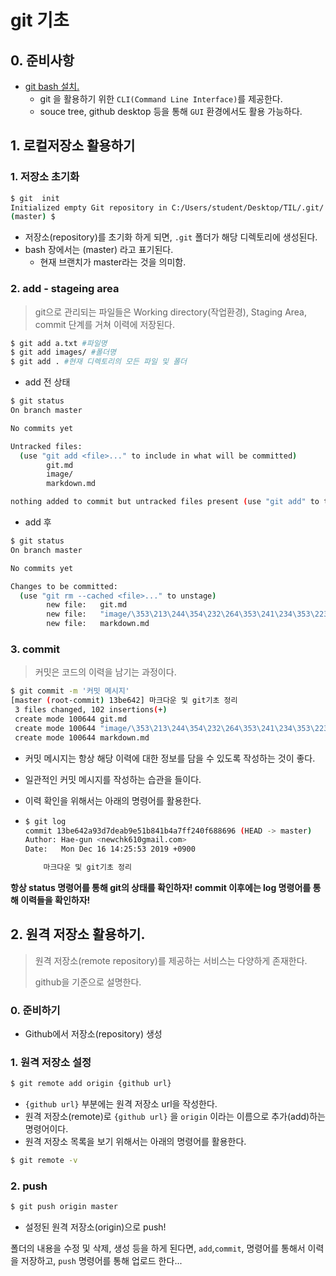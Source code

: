 # git 기초

## 0. 준비사항

* [git bash 설치.](https://gitforwindows.org/)
  * git 을 활용하기 위한 `CLI(Command Line Interface)`를 제공한다.
  * souce tree, github desktop 등을 통해 `GUI` 환경에서도 활용 가능하다.

## 1. 로컬저장소 활용하기

### 1.  저장소 초기화

```bash
$ git  init
Initialized empty Git repository in C:/Users/student/Desktop/TIL/.git/
(master) $


```

* 저장소(repository)를 초기화 하게 되면, `.git` 폴더가 해당 디렉토리에 생성된다.
* bash 장에서는 (master) 라고 표기된다.
  * 현재 브랜치가 master라는 것을 의미함.

### 2. add - stageing area

> git으로 관리되는 파일들은 Working directory(작업환경), Staging Area, commit 단계를 거쳐 이력에 저장된다.

```bash
$ git add a.txt #파일명
$ git add images/ #폴더명
$ git add . #현재 디렉토리의 모든 파일 및 폴더
```

* add 전 상태

```bash
$ git status
On branch master

No commits yet

Untracked files:
  (use "git add <file>..." to include in what will be committed)
        git.md
        image/
        markdown.md

nothing added to commit but untracked files present (use "git add" to track)

```

* add 후

```bash
$ git status
On branch master

No commits yet

Changes to be committed:
  (use "git rm --cached <file>..." to unstage)
        new file:   git.md
        new file:   "image/\353\213\244\354\232\264\353\241\234\353\223\234.jpg"
        new file:   markdown.md

```

### 3. commit

> 커밋은 코드의 이력을 남기는 과정이다.

```bash
$ git commit -m '커밋 메시지'
[master (root-commit) 13be642] 마크다운 및 git기초 정리
 3 files changed, 102 insertions(+)
 create mode 100644 git.md
 create mode 100644 "image/\353\213\244\354\232\264\353\241\234\353\223\234.jpg"
 create mode 100644 markdown.md
```

* 커밋 메시지는 항상 해당 이력에 대한 정보를 담을 수 있도록 작성하는 것이 좋다.

* 일관적인 커밋 메시지를 작성하는 습관을 들이다.

* 이력 확인을 위해서는 아래의 명령어를 활용한다.

* ```bash
  $ git log
  commit 13be642a93d7deab9e51b841b4a7ff240f688696 (HEAD -> master)
  Author: Hae-gun <newchk610gmail.com>
  Date:   Mon Dec 16 14:25:53 2019 +0900
  
      마크다운 및 git기초 정리
  
  ```

**항상 status 명령어를 통해 git의 상태를 확인하자! commit 이후에는 log 명령어를 통해 이력들을 확인하자!**



## 2. 원격 저장소 활용하기.

> 원격 저장소(remote repository)를 제공하는 서비스는 다양하게 존재한다.
>
> github을 기준으로 설명한다.

### 0. 준비하기

* Github에서 저장소(repository) 생성

### 1. 원격 저장소 설정

```bash
$ git remote add origin {github url}
```

* `{github url}` 부분에는 원격 저장소 url을 작성한다.
* 원격 저장소(remote)로 `{github url}` 을 `origin` 이라는 이름으로 추가(add)하는 명령어이다.
* 원격 저장소 목록을 보기 위해서는 아래의 명령어를 활용한다.

```bash
$ git remote -v
```

### 2. push

```bash 
$ git push origin master
```

* 설정된 원격 저장소(origin)으로 push!

폴더의 내용을 수정 및 삭제, 생성 등을 하게 된다면, `add`,`commit`, 명령어를 통해서 이력을 저장하고, `push` 명령어를 통해 업로드 한다...

